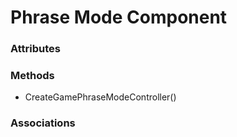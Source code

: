 # Phrase Mode Component

### Attributes
### Methods
-  CreateGamePhraseModeController()

### Associations


